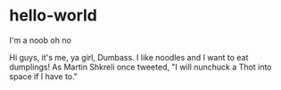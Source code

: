 # hello-world
I'm a noob oh no

Hi guys, it's me, ya girl, Dumbass. I like noodles and I want to eat dumplings!
As Martin Shkreli once tweeted, "I will nunchuck a Thot into space if I have to."
